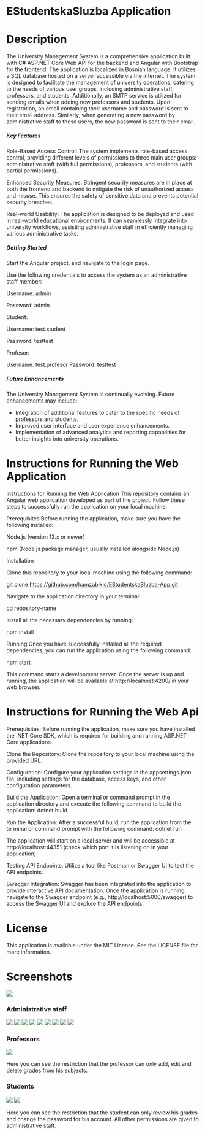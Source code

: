 # EStudentskaSluzba Application

# Description 

The University Management System is a comprehensive application built with C# ASP.NET Core Web API for the backend and Angular with Bootstrap for the frontend. The application is localized in Bosnian language. It utilizes a SQL database hosted on a server accessible via the internet. The system is designed to facilitate the management of university operations, catering to the needs of various user groups, including administrative staff, professors, and students. Additionally, an SMTP service is utilized for sending emails when adding new professors and students. Upon registration, an email containing their username and password is sent to their email address. Similarly, when generating a new password by administrative staff to these users, the new password is sent to their email.

<h5>Key Features</h5>

Role-Based Access Control: The system implements role-based access control, providing different levels of permissions to three main user groups: administrative staff (with full permissions), professors, and students (with partial permissions).

Enhanced Security Measures: Stringent security measures are in place at both the frontend and backend to mitigate the risk of unauthorized access and misuse. This ensures the safety of sensitive data and prevents potential security breaches.

Real-world Usability: The application is designed to be deployed and used in real-world educational environments. It can seamlessly integrate into university workflows, assisting administrative staff in efficiently managing various administrative tasks.

<h5>Getting Started</h5>

Start the Angular project, and navigate to the login page.

Use the following credentials to access the system as an administrative staff member:

Username: admin

Password: admin

Student:

Username: test.student

Password: testtest

Profesor:

Username: test.profesor
Password: testtest

<h5>Future Enhancements</h5>
The University Management System is continually evolving. Future enhancements may include:

- Integration of additional features to cater to the specific needs of professors and students.
- Improved user interface and user experience enhancements.
- Implementation of advanced analytics and reporting capabilities for better insights into university operations.


# Instructions for Running the Web Application
Instructions for Running the Web Application
This repository contains an Angular web application developed as part of the project. Follow these steps to successfully run the application on your local machine.

Prerequisites Before running the application, make sure you have the following installed:

Node.js (version 12.x or newer)

npm (Node.js package manager, usually installed alongside Node.js)

Installation

Clone this repository to your local machine using the following command:

git clone https://github.com/hamzabikic/EStudentskaSluzba-App.git

Navigate to the application directory in your terminal:

cd repository-name

Install all the necessary dependencies by running:

npm install

Running Once you have successfully installed all the required dependencies, you can run the application using the following command:

npm start

This command starts a development server. Once the server is up and running, the application will be available at http://localhost:4200/ in your web browser.

# Instructions for Running the Web Api

Prerequisites: Before running the application, make sure you have installed the .NET Core SDK, which is required for building and running ASP.NET Core applications.

Clone the Repository: Clone the repository to your local machine using the provided URL.

Configuration: Configure your application settings in the appsettings.json file, including settings for the database, access keys, and other configuration parameters.

Build the Application: Open a terminal or command prompt in the application directory and execute the following command to build the application:
dotnet build

Run the Application: After a successful build, run the application from the terminal or command prompt with the following command:
dotnet run

The application will start on a local server and will be accessible at http://localhost:44351 (check which port it is listening on in your application)

Testing API Endpoints: Utilize a tool like Postman or Swagger UI to test the API endpoints.

Swagger Integration: Swagger has been integrated into the application to provide interactive API documentation. Once the application is running, navigate to the Swagger endpoint (e.g., http://localhost:5000/swagger) to access the Swagger UI and explore the API endpoints.

# License
This application is available under the MIT License. See the LICENSE file for more information.

# Screenshots

<img src="/Screenshots/login.JPG">

<h3>Administrative staff </h3>

<img src="/Screenshots/studenti.JPG">
<img src="/Screenshots/dodavanje-studenta.JPG">
<img src="/Screenshots/opstine.JPG">
<img src="/Screenshots/editovanje-studenta-by-referent.JPG">
<img src="/Screenshots/profesori.JPG">
<img src="/Screenshots/upisi.JPG">
<img src="/Screenshots/rate.JPG">
<img src="/Screenshots/ocjene.JPG">
<img src="/Screenshots/uredjivanje-profila.JPG">

<h3>Professors</h3>

<img src="/Screenshots/profesor-ocjene.JPG">
<p>Here you can see the restriction that the professor can only add, edit and delete grades from his subjects.</p>

<h3>Students</h3>

<img src="/Screenshots/student-edit-profila.JPG">
<img src="/Screenshots/student-ocjene.JPG">
<p>Here you can see the restriction that the student can only review his grades and change the password for his account. All other permissions are given to administrative staff.</p>





